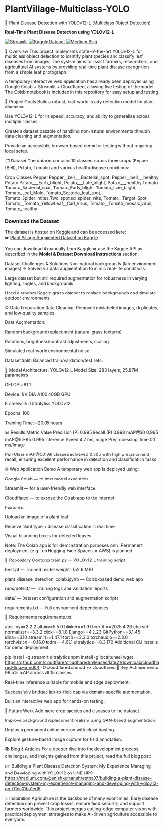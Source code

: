 # PlantVillage-Multiclass-YOLO
🌱 Plant Disease Detection with YOLOv12-L (Multiclass Object Detection)


**Real-Time Plant Disease Detection using YOLOv12-L**

[![Streamlit](https://img.shields.io/badge/Streamlit-Online%20Demo-brightgreen?logo=streamlit)](#)
[![Kaggle Dataset](https://img.shields.io/badge/Dataset-Kaggle-blue?logo=kaggle)](#)
[![Medium Blog](https://img.shields.io/badge/Medium-Read%20Blog-02b875?logo=medium&logoColor=white)](https://medium.com/@anishkumar.shrestha07/building-a-plant-disease-detection-system-my-experience-managing-and-developing-with-yolov12-on-01ec31ba1ed6)



📌 Overview
This project implements state-of-the-art YOLOv12-L for multiclass object detection to identify plant species and classify leaf diseases from images.
The system aims to assist farmers, researchers, and agricultural AI systems by providing real-time plant disease recognition from a simple leaf photograph.

A temporary interactive web application has already been deployed using Google Colab + Streamlit + Cloudflared, allowing live testing of the model.
The Colab notebook is included in this repository for easy setup and testing.

🎯 Project Goals
Build a robust, real-world-ready detection model for plant diseases.

Use YOLOv12-L for its speed, accuracy, and ability to generalize across multiple classes.

Create a dataset capable of handling non-natural environments through data cleaning and augmentation.

Provide an accessible, browser-based demo for testing without requiring local setup.

🗂 Dataset
The dataset contains 15 classes across three crops (Pepper (Bell), Potato, Tomato) and various health/disease conditions:

Crop	Classes
Pepper	Pepper__bell___Bacterial_spot, Pepper__bell___healthy
Potato	Potato___Early_blight, Potato___Late_blight, Potato___healthy
Tomato	Tomato_Bacterial_spot, Tomato_Early_blight, Tomato_Late_blight, Tomato_Leaf_Mold, Tomato_Septoria_leaf_spot, Tomato_Spider_mites_Two_spotted_spider_mite, Tomato__Target_Spot, Tomato__Tomato_YellowLeaf__Curl_Virus, Tomato__Tomato_mosaic_virus, Tomato_healthy

### Download the Dataset  
The dataset is hosted on Kaggle and can be accessed here:  
➡️ [Plant Village Augmented Dataset on Kaggle]()

You can download it manually from Kaggle or use the Kaggle API as described in the **Model & Dataset Download Instructions** section.


Dataset Challenges & Solutions
Non-natural backgrounds (lab environment images) → Solved via data augmentation to mimic real-life conditions.

Large dataset but still required augmentation for robustness in varying lighting, angles, and backgrounds.

Used a random Kaggle grass dataset to replace backgrounds and simulate outdoor environments.

⚙️ Data Preparation
Data Cleaning: Removed mislabeled images, duplicates, and low-quality samples.

Data Augmentation:

Random background replacement (natural grass textures)

Rotations, brightness/contrast adjustments, scaling

Simulated real-world environmental noise

Dataset Split: Balanced train/validation/test sets.

🧠 Model Architecture: YOLOv12-L
Model Size: 283 layers, 25.87M parameters

GFLOPs: 81.1

Device: NVIDIA A100 40GB GPU

Framework: Ultralytics YOLOv12

Epochs: 100

Training Time: ~20.05 hours

📊 Results
Metric	Value
Precision (P)	0.995
Recall (R)	0.998
mAP@50	0.995
mAP@50-95	0.995
Inference Speed	4.7 ms/image
Preprocessing Time	0.1 ms/image

Per-Class mAP@50: All classes achieved 0.995 with high precision and recall, ensuring excellent performance in detection and classification tasks.

🌐 Web Application Demo
A temporary web app is deployed using:

Google Colab — to host model execution

Streamlit — for a user-friendly web interface

Cloudflared — to expose the Colab app to the internet

Features:

Upload an image of a plant leaf

Receive plant type + disease classification in real time

Visual bounding boxes for detected leaves

Note: The Colab app is for demonstration purposes only. Permanent deployment (e.g., on Hugging Face Spaces or AWS) is planned.

📂 Repository Contents
train.py — YOLOv12-L training script

best.pt — Trained model weights (52.6 MB)

plant_disease_detection_colab.ipynb — Colab-based demo web app

runs/detect/ — Training logs and validation reports

data/ — Dataset configuration and augmentation scripts

requirements.txt — Full environment dependencies


📜 Requirements
requirements.txt

absl-py==2.2.2
altair==5.5.0
blinker==1.9.0
certifi==2025.4.26
charset-normalizer==3.3.2
click==8.1.8
Django==4.2.23
GitPython==3.1.45
idna==3.10
streamlit==1.47.1
torch==2.3.0
torchaudio==2.3.0
torchvision==0.16.0
tqdm==4.67.1
ultralytics==8.3.170
Additional CLI installs for demo deployment:

pip install -q streamlit ultralytics
npm install -g localtunnel
wget https://github.com/cloudflare/cloudflared/releases/latest/download/cloudflared-linux-amd64 -O cloudflared
chmod +x cloudflared
🚀 Key Achievements
99.5% mAP across all 15 classes.

Real-time inference suitable for mobile and edge deployment.

Successfully bridged lab-to-field gap via domain-specific augmentation.

Built an interactive web app for hands-on testing.

🔮 Future Work
Add more crop species and diseases to the dataset.

Improve background replacement realism using GAN-based augmentation.

Deploy a permanent online version with cloud hosting.

Explore gesture-based image capture for field annotation.

📚 Blog & Articles
For a deeper dive into the development process, challenges, and insights gained from this project, read the full blog post:

👉 Building a Plant Disease Detection System: My Experience Managing and Developing with YOLOv12 on UNE HPC
https://medium.com/@anishkumar.shrestha07/building-a-plant-disease-detection-system-my-experience-managing-and-developing-with-yolov12-on-01ec31ba1ed6

💡 Inspiration
Agriculture is the backbone of many economies. Early disease detection can prevent crop losses, ensure food security, and support farmers worldwide.
This project merges cutting-edge computer vision with practical deployment strategies to make AI-driven agriculture accessible to everyone.
